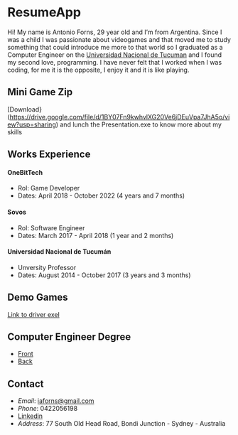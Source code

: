 # ResumeApp
Hi! My name is Antonio Forns, 29 year old and I’m from Argentina. Since I was a child I was passionate about videogames and that moved me to study something that could introduce me more to that world so I graduated as a Computer Engineer on the [Universidad Nacional de Tucuman](http://www.unt.edu.ar/) and I found my second love, programming. I have never felt that I worked when I was coding, for me it is the opposite, I enjoy it and it is like playing. 

## Mini Game Zip
[Download}(https://drive.google.com/file/d/1BY07Fn9kwhvlXG20Ve6jDEuVpa7JhA5o/view?usp=sharing) and lunch the Presentation.exe to know more about my skills

## Works Experience
#### OneBitTech
* Rol: Game Developer
* Dates: April 2018 - October 2022 (4 years and 7 months)
#### Sovos
* Rol: Software Engineer
* Dates: March 2017 - April  2018 (1 year and 2 months)
#### Universidad Nacional de Tucumán
* Unversity Professor
* Dates: August 2014 - October 2017 (3 years and 3 months)

## Demo Games 
[Link to driver exel](https://docs.google.com/spreadsheets/d/1o3T_4pk28oGMjHREiSgZNWS9dtgqz52lZ7ErcaNlaGg/edit#gid=0)
## Computer Engineer Degree
* [Front](https://drive.google.com/file/d/14WmMyoN2Wx4DCCU8byYt6qKhPd6nosIC/view?usp=sharing)
* [Back](https://drive.google.com/file/d/1cEwdGFPFIM_3pw2LFCGsJzQYpxoGrp45/view?usp=sharing)
## Contact
* _Email_: iaforns@gmail.com
* _Phone_: 0422056198
* [Linkedin](https://www.linkedin.com/in/antonio-ignacio-forns-422000144/)
* _Address_: 77 South Old Head Road, Bondi Junction - Sydney - Australia
